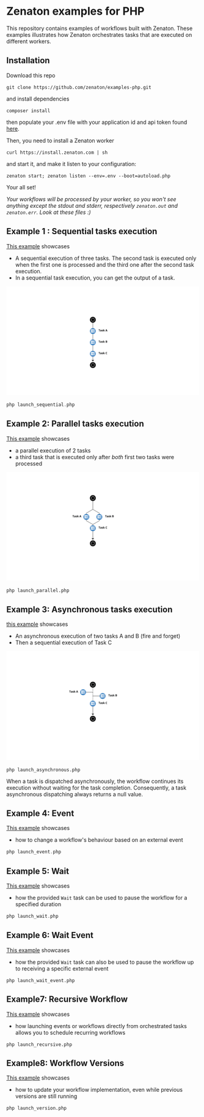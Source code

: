 # Zenaton examples for PHP
This repository contains examples of workflows built with Zenaton. These examples illustrates how Zenaton orchestrates tasks that are executed on different workers.

## Installation
Download this repo
```
git clone https://github.com/zenaton/examples-php.git
```
and install dependencies
```
composer install
```
then populate your .env file with your application id and api token found [here](https://zenaton.com/app/api).

Then, you need to install a Zenaton worker
```
curl https://install.zenaton.com | sh
```
and start it, and make it listen to your configuration:
```
zenaton start; zenaton listen --env=.env --boot=autoload.php
```
Your all set!


*Your workflows will be processed by your worker, so you won't see anything except the stdout and stderr, respectively `zenaton.out` and `zenaton.err`. Look at these files :)*

## Example 1 : Sequential tasks execution
[This example](https://github.com/zenaton/examples-php/tree/master/Sequential) showcases
- A sequential execution of three tasks. The second task is executed only when the first one is processed and the third one after the second task execution.
- In a sequential task execution, you can get the output of a task.

<p align="center">
    <img src="support/sequential_workflow.png" alt="Sequential Workflow Diagram" />
</p>

```php
php launch_sequential.php
```

## Example 2: Parallel tasks execution
[This example](https://github.com/zenaton/examples-php/tree/master/Parallel) showcases
- a parallel execution of 2 tasks
- a third task that is executed only after *both* first two tasks were processed

<p align="center">
    <img src="support/parallel_workflow.png" alt="Sequential Workflow Diagram" />
</p>

```
php launch_parallel.php
```

## Example 3: Asynchronous tasks execution
[this example](https://github.com/zenaton/examples-php/tree/master/Asynchronous) showcases
- An asynchronous execution of two tasks A and B (fire and forget)
- Then a sequential execution of Task C

<p align="center">
    <img src="support/asynchronous_workflow.png" alt="Sequential Workflow Diagram" />
</p>

```
php launch_asynchronous.php
```
When a task is dispatched asynchronously, the workflow continues its execution without waiting for the task completion. Consequently, a task asynchronous dispatching always returns a null value.

## Example 4: Event
[This example](https://github.com/zenaton/examples-php/tree/master/Event) showcases
- how to change a workflow's behaviour based on an external event

```php
php launch_event.php
```

## Example 5: Wait
[This example](https://github.com/zenaton/examples-php/tree/master/Wait) showcases
- how the provided `Wait` task can be used to pause the workflow for a specified duration

```php
php launch_wait.php
```

## Example 6: Wait Event
[This example](https://github.com/zenaton/examples-php/tree/master/WaitEvent) showcases
- how the provided `Wait` task can also be used to pause the workflow up to receiving a specific external event

```
php launch_wait_event.php
```

## Example7: Recursive Workflow
[This example](https://github.com/zenaton/examples-php/tree/master/Recursive) showcases
- how launching events or workflows directly from orchestrated tasks allows you to schedule recurring workflows

```
php launch_recursive.php
```

## Example8: Workflow Versions
[This example](https://github.com/zenaton/examples-php/tree/master/Version) showcases
- how to update your workflow implementation, even while previous versions are still running

```
php launch_version.php
```
